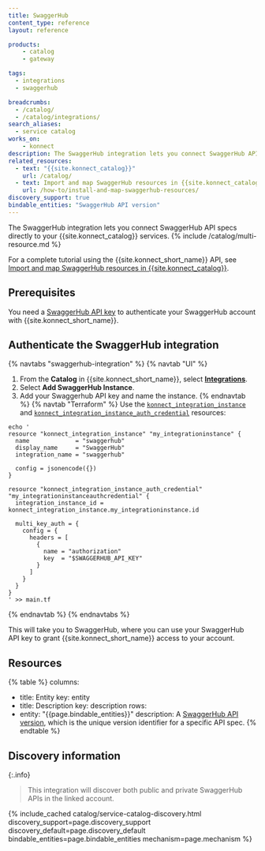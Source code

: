 ```yaml
---
title: SwaggerHub
content_type: reference
layout: reference

products:
    - catalog
    - gateway

tags:
  - integrations
  - swaggerhub

breadcrumbs:
  - /catalog/
  - /catalog/integrations/
search_aliases:
  - service catalog
works_on:
    - konnect
description: The SwaggerHub integration lets you connect SwaggerHub API specs directly to your {{site.konnect_catalog}} services.
related_resources:
  - text: "{{site.konnect_catalog}}"
    url: /catalog/
  - text: Import and map SwaggerHub resources in {{site.konnect_catalog}}
    url: /how-to/install-and-map-swaggerhub-resources/
discovery_support: true
bindable_entities: "SwaggerHub API version"
---
```


The SwaggerHub integration lets you connect SwaggerHub API specs directly to your {{site.konnect_catalog}} services.
{% include /catalog/multi-resource.md %}

For a complete tutorial using the {{site.konnect_short_name}} API, see [Import and map SwaggerHub resources in {{site.konnect_catalog}}](/how-to/install-and-map-swaggerhub-resources/).

## Prerequisites

You need a [SwaggerHub API key](https://swagger.io/docs/specification/v3_0/authentication/api-keys/) to authenticate your SwaggerHub account with {{site.konnect_short_name}}.


## Authenticate the SwaggerHub integration

{% navtabs "swaggerhub-integration" %}
{% navtab "UI" %}
1. From the **Catalog** in {{site.konnect_short_name}}, select **[Integrations](https://cloud.konghq.com/service-catalog/integrations)**. 
2. Select **Add SwaggerHub Instance**.
3. Add your Swaggerhub API key and name the instance.
{% endnavtab %}
{% navtab "Terraform" %}
Use the [`konnect_integration_instance`](https://github.com/Kong/terraform-provider-konnect/blob/main/examples/resources/integration_instance.tf) and [`konnect_integration_instance_auth_credential`](https://github.com/Kong/terraform-provider-konnect/blob/main/examples/resources/integration_instance_auth_credential.tf) resources:
```hcl
echo '
resource "konnect_integration_instance" "my_integrationinstance" {
  name             = "swaggerhub"
  display_name     = "SwaggerHub"
  integration_name = "swaggerhub"

  config = jsonencode({})
}

resource "konnect_integration_instance_auth_credential" "my_integrationinstanceauthcredential" {
  integration_instance_id = konnect_integration_instance.my_integrationinstance.id

  multi_key_auth = {
    config = {
      headers = [
        {
          name = "authorization"
          key  = "$SWAGGERHUB_API_KEY"
        }
      ]
    }
  }
}
' >> main.tf
```
{% endnavtab %}
{% endnavtabs %}

This will take you to SwaggerHub, where you can use your SwaggerHub API key to grant {{site.konnect_short_name}} access to your account.

## Resources

<!--vale off-->
{% table %}
columns:
  - title: Entity
    key: entity
  - title: Description
    key: description
rows:
  - entity: "{{page.bindable_entities}}"
    description: 
      A [SwaggerHub API version](https://support.smartbear.com/swaggerhub/docs/en/manage-apis/versioning.html?sbsearch=API%20Versions), which is the unique version identifier for a specific API spec.
{% endtable %}
<!--vale on-->


## Discovery information

{:.info}
> This integration will discover both public and private SwaggerHub APIs in the linked account.

<!-- vale off-->

{% include_cached catalog/service-catalog-discovery.html 
   discovery_support=page.discovery_support
   discovery_default=page.discovery_default
   bindable_entities=page.bindable_entities
   mechanism=page.mechanism %}

<!-- vale on-->



